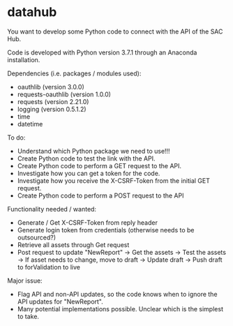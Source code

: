 # datahub

You want to develop some Python code to connect with the API of the SAC Hub.


Code is developed with Python version 3.7.1 through an Anaconda installation.


Dependencies (i.e. packages / modules used):
- oauthlib            (version 3.0.0)
- requests-oauthlib   (version 1.0.0)
- requests            (version 2.21.0)
- logging             (version 0.5.1.2)
- time
- datetime


To do:
- Understand which Python package we need to use!!!
- Create Python code to test the link with the API.
- Create Python code to perform a GET request to the API.
- Investigate how you can get a token for the code.
- Investigate how you receive the X-CSRF-Token from the initial GET request.
- Create Python code to perform a POST request to the API

Functionality needed / wanted:
- Generate / Get X-CSRF-Token from reply header
- Generate login token from credentials (otherwise needs to be outsourced?)
- Retrieve all assets through Get request
- Post request to update "NewReport"
  -> Get the assets
  -> Test the assets
  -> If asset needs to change, move to draft
  -> Update draft
  -> Push draft to forValidation to live

Major issue:
- Flag API and non-API updates, so the code knows when to ignore the API updates for "NewReport".
- Many potential implementations possible.  Unclear which is the simplest to take.
